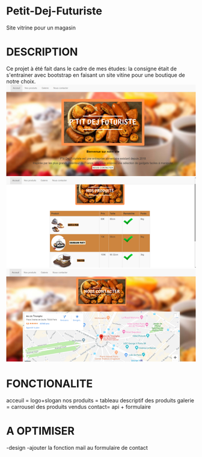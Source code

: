 # Petit-Dej-Futuriste
Site vitrine pour un magasin

# DESCRIPTION
Ce projet à été fait dans le cadre de mes études: la consigne était de s'entrainer avec bootstrap en faisant un site vitine 
pour une boutique de notre choix.
![image_IMG](https://github.com/Mabiance/Petit-Dej-Futuriste/blob/master/photoacceuil.png)
![image_IMG](https://github.com/Mabiance/Petit-Dej-Futuriste/blob/master/photoproduit.png)
![image_IMG](https://github.com/Mabiance/Petit-Dej-Futuriste/blob/master/photocontact.png)

# FONCTIONALITE
acceuil = logo+slogan
nos produits = tableau descriptif des produits
galerie = carrousel des produits vendus
contact= api + formulaire

# A OPTIMISER
-design
-ajouter la fonction mail au formulaire de contact
